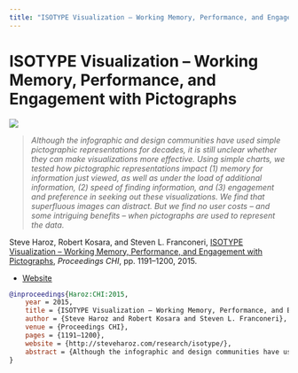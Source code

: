 ```yaml
---
title: "ISOTYPE Visualization – Working Memory, Performance, and Engagement with Pictographs"
---
```


# ISOTYPE Visualization – Working Memory, Performance, and Engagement with Pictographs

<p><img src="https://media.eagereyes.org/wp-content/uploads/2015/04/isotype-teaser-825x510.jpg" /></p>

> _Although the infographic and design communities have used simple pictographic representations for decades, it is still unclear whether they can make visualizations more effective. Using simple charts, we tested how pictographic representations impact (1) memory for information just viewed, as well as under the load of additional information, (2) speed of finding information, and (3) engagement and preference in seeking out these visualizations. We find that superfluous images can distract. But we find no user costs – and some intriguing benefits – when pictographs are used to represent the data._

Steve Haroz, Robert Kosara, and Steven L. Franconeri, <a href="https://media.eagereyes.org/papers/2015/Haroz-CHI-2015.pdf" target="_blank">ISOTYPE Visualization – Working Memory, Performance, and Engagement with Pictographs</a>, _Proceedings CHI_, pp. 1191–1200, 2015.

- <a href="http://steveharoz.com/research/isotype/">Website</a>

```bibtex
@inproceedings{Haroz:CHI:2015,
	year = 2015,
	title = {ISOTYPE Visualization – Working Memory, Performance, and Engagement with Pictographs},
	author = {Steve Haroz and Robert Kosara and Steven L. Franconeri},
	venue = {Proceedings CHI},
	pages = {1191–1200},
	website = {http://steveharoz.com/research/isotype/},
	abstract = {Although the infographic and design communities have used simple pictographic representations for decades, it is still unclear whether they can make visualizations more effective. Using simple charts, we tested how pictographic representations impact (1) memory for information just viewed, as well as under the load of additional information, (2) speed of finding information, and (3) engagement and preference in seeking out these visualizations. We find that superfluous images can distract. But we find no user costs – and some intriguing benefits – when pictographs are used to represent the data.},
}
```

